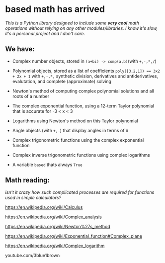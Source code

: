 # based math has arrived

*This is a Python library designed to include some **very cool** math operations without relying on any other modules/libraries. I know it's slow, it's a personal project and I don't care.*

## We have:

- Complex number objects, stored in `(a+bi) -> comp(a,b)`(with `+,-,*,/`)

- Polynomial objects, stored as a list of coefficients
 `poly([3,2,1]) == 3x2 + 2x + 1` 
 with `+,-,*,` synthetic division, derivatives and antiderivatives, evalutation, and complete (approximate) solving

 - Newton's method of computing complex polynomial solutions and all roots of a number

 - The complex exponential function, using a 12-term Taylor polynomial that is accurate for -3 < x < 3

- Logarithms using Newton's method on this Taylor polynomial

- Angle objects (with `+,-`) that display angles in terms of π

- Complex trigonometric functions using the complex exponential function

- Complex inverse trigonometric functions using complex logarithms

- A variable `based` thats always `True`

## Math reading:
*isn't it crazy how such complicated processes are required for functions used in simple calculators?*

https://en.wikipedia.org/wiki/Calculus

https://en.wikipedia.org/wiki/Complex_analysis

https://en.wikipedia.org/wiki/Newton%27s_method

https://en.wikipedia.org/wiki/Exponential_function#Complex_plane

https://en.wikipedia.org/wiki/Complex_logarithm

youtube.com/3blue1brown